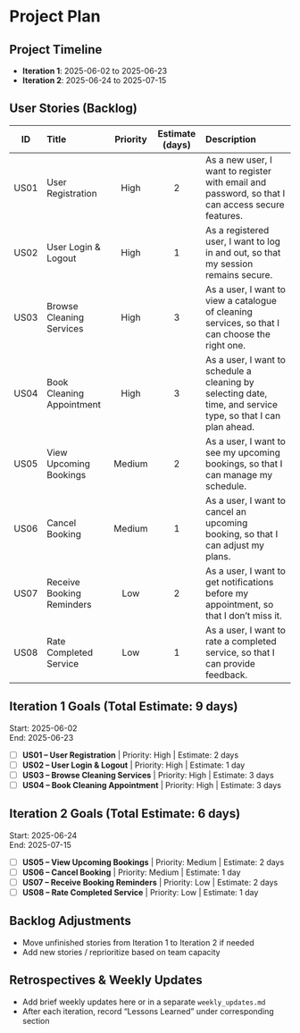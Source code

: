 # Project Plan

## Project Timeline
- **Iteration 1**: 2025-06-02 to 2025-06-23  
- **Iteration 2**: 2025-06-24 to 2025-07-15  

## User Stories (Backlog)

| ID   | Title                     | Priority | Estimate (days) | Description                                                             |
|:----:|:--------------------------|:--------:|:---------------:|:------------------------------------------------------------------------|
| US01 | User Registration         | High     | 2               | As a new user, I want to register with email and password, so that I can access secure features. |
| US02 | User Login & Logout       | High     | 1               | As a registered user, I want to log in and out, so that my session remains secure.      |
| US03 | Browse Cleaning Services  | High     | 3               | As a user, I want to view a catalogue of cleaning services, so that I can choose the right one. |
| US04 | Book Cleaning Appointment | High     | 3               | As a user, I want to schedule a cleaning by selecting date, time, and service type, so that I can plan ahead. |
| US05 | View Upcoming Bookings    | Medium   | 2               | As a user, I want to see my upcoming bookings, so that I can manage my schedule.         |
| US06 | Cancel Booking            | Medium   | 1               | As a user, I want to cancel an upcoming booking, so that I can adjust my plans.          |
| US07 | Receive Booking Reminders | Low      | 2               | As a user, I want to get notifications before my appointment, so that I don’t miss it.    |
| US08 | Rate Completed Service    | Low      | 1               | As a user, I want to rate a completed service, so that I can provide feedback.            |

## Iteration 1 Goals (Total Estimate: 9 days)
Start: 2025-06-02  
End:   2025-06-23  

- [ ] **US01 – User Registration**         | Priority: High   | Estimate: 2 days  
- [ ] **US02 – User Login & Logout**       | Priority: High   | Estimate: 1 day  
- [ ] **US03 – Browse Cleaning Services**  | Priority: High   | Estimate: 3 days  
- [ ] **US04 – Book Cleaning Appointment** | Priority: High   | Estimate: 3 days  

## Iteration 2 Goals (Total Estimate: 6 days)
Start: 2025-06-24  
End:   2025-07-15  

- [ ] **US05 – View Upcoming Bookings**    | Priority: Medium | Estimate: 2 days  
- [ ] **US06 – Cancel Booking**            | Priority: Medium | Estimate: 1 day  
- [ ] **US07 – Receive Booking Reminders** | Priority: Low    | Estimate: 2 days  
- [ ] **US08 – Rate Completed Service**    | Priority: Low    | Estimate: 1 day  

## Backlog Adjustments
- Move unfinished stories from Iteration 1 to Iteration 2 if needed  
- Add new stories / reprioritize based on team capacity  

## Retrospectives & Weekly Updates
- Add brief weekly updates here or in a separate `weekly_updates.md`  
- After each iteration, record “Lessons Learned” under corresponding section
